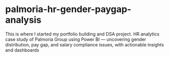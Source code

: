 # palmoria-hr-gender-paygap-analysis
This is where I started my portfolio building and DSA project. HR analytics case study of Palmoria Group using Power BI — uncovering gender distribution, pay gap, and salary compliance issues, with actionable insights and dashboards
